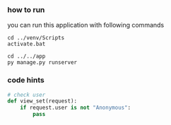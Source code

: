 
### how to run
you can run this application with following commands
```shell script
cd ../venv/Scripts
activate.bat

cd ../../app
py manage.py runserver
```






### code hints
```python
# check user
def view_set(request):
    if request.user is not "Anonymous":
        pass

```